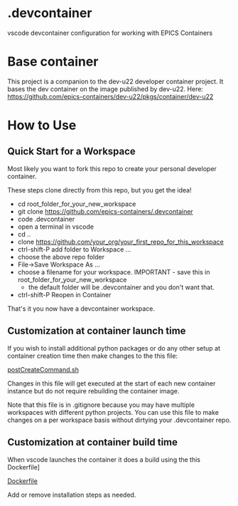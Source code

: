 # .devcontainer
vscode devcontainer configuration for working with EPICS Containers

# Base container
This project is a companion to the dev-u22 developer container project. It bases
the dev container on the image published by dev-u22. Here:
https://github.com/epics-containers/dev-u22/pkgs/container/dev-u22

# How to Use

## Quick Start for a Workspace
Most likely you want to fork this repo to create your personal developer container.

These steps clone directly from this repo, but you get the idea!

- cd root_folder_for_your_new_workspace
- git clone https://github.com/epics-containers/.devcontainer
- code .devcontainer
- open a terminal in vscode
- cd ..
- clone https://github.com/your_org/your_first_repo_for_this_workspace
- ctrl-shift-P add folder to Workspace ...
- choose the above repo folder
- File->Save Workspace As ...
- choose a filename for your workspace. IMPORTANT - save this in root_folder_for_your_new_workspace
  - the default folder will be .devcontainer and you don't want that.
- ctrl-shift-P Reopen in Container

That's it you now have a devcontainer workspace.

## Customization at container launch time

If you wish to install additional python packages or do any other setup
at container creation time then make changes to the this file:

[postCreateCommand.sh](postCreateCommand.sh)

Changes in this file will get executed at the start of each new
container instance but do not require rebuilding the container image.

Note that this file is in .gitignore because you may have multiple
workspaces with different python projects. You can use this file
to make changes on a per workspace basis without dirtying your
.devcontainer repo.

## Customization at container build time
When vscode launches the container it does a build using the this Dockerfile]

[Dockerfile](Dockerfile)

Add or remove installation steps as needed.


